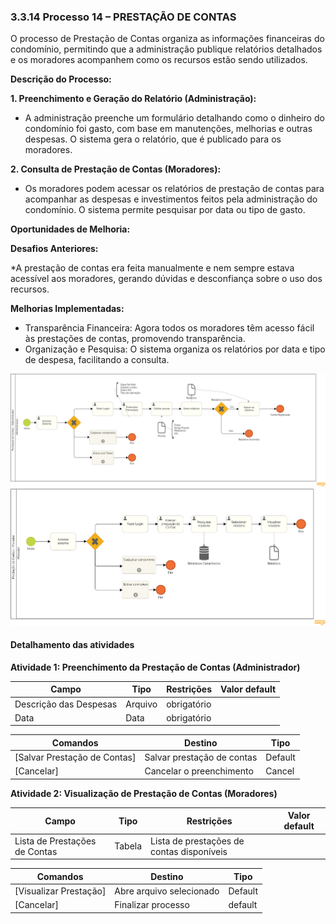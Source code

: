 ### 3.3.14 Processo 14 – PRESTAÇÃO DE CONTAS

O processo de Prestação de Contas organiza as informações financeiras do condomínio, permitindo que a administração publique relatórios detalhados e os moradores acompanhem como os recursos estão sendo utilizados.

**Descrição do Processo:**

**1. Preenchimento e Geração do Relatório (Administração):**

* A administração preenche um formulário detalhando como o dinheiro do condomínio foi gasto, com base em manutenções, melhorias e outras despesas. O sistema gera o relatório, que é publicado para os moradores.

**2. Consulta de Prestação de Contas (Moradores):**

* Os moradores podem acessar os relatórios de prestação de contas para acompanhar as despesas e investimentos feitos pela administração do condomínio. O sistema permite pesquisar por data ou tipo de gasto.

**Oportunidades de Melhoria:**

**Desafios Anteriores:**

*A prestação de contas era feita manualmente e nem sempre estava acessível aos moradores, gerando dúvidas e desconfiança sobre o uso dos recursos.

**Melhorias Implementadas:**

* Transparência Financeira: Agora todos os moradores têm acesso fácil às prestações de contas, promovendo transparência.
* Organização e Pesquisa: O sistema organiza os relatórios por data e tipo de despesa, facilitando a consulta.

![Exemplo de um Modelo BPMN do PROCESSO 4](images/processo-XIV-prestação-de-contas-administração.png "Modelo BPMN do Processo 4.")
![Exemplo de um Modelo BPMN do PROCESSO 4](images/processo-XIV-prestação-de-contas-morador.png "Modelo BPMN do Processo 4.")


#### Detalhamento das atividades


**Atividade 1: Preenchimento da Prestação de Contas (Administrador)**

| **Campo**       | **Tipo**         | **Restrições** | **Valor default** |
| ---             | ---              | ---            | ---               |
|Descrição das Despesas         | Arquivo| obrigatório |                |
|Data          |Data         | obrigatório |           |

| **Comandos**         |  **Destino**                   | **Tipo** |
| ---                  | ---                            | ---               |
| [Salvar Prestação de Contas]     | Salvar prestação de contas               |Default    |
|[Cancelar]   | Cancelar o preenchimento            |Cancel  |

**Atividade 2: Visualização de Prestação de Contas (Moradores)**

| **Campo**       | **Tipo**         | **Restrições** | **Valor default** |
| ---             | ---              | ---            | ---               |
|Lista de Prestações de Contas      | Tabela     | Lista de prestações de contas disponíveis|                   |

| **Comandos**         |  **Destino**                   | **Tipo**          |
| ---                  | ---                            | ---               |
| [Visualizar Prestação] | Abre arquivo selecionado        | Default     |
|[Cancelar]     |  Finalizar processo            | default           |
